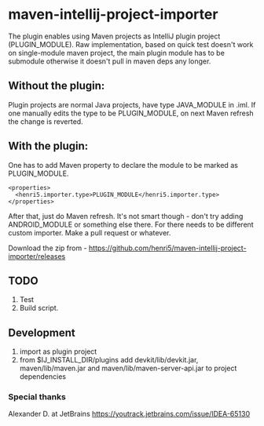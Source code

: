 # maven-intellij-project-importer

The plugin enables using Maven projects as IntelliJ plugin project (PLUGIN_MODULE). Raw implementation, based on quick test doesn't work on single-module maven project, the main plugin module has to be submodule otherwise it doesn't pull in maven deps any longer.

## Without the plugin:
Plugin projects are normal Java projects, have type JAVA_MODULE in .iml. If one manually edits the type to be PLUGIN_MODULE, on 
next Maven refresh the change is reverted.
## With the plugin:
One has to add Maven property to declare the module to be marked as PLUGIN_MODULE.
```
<properties>
  <henri5.importer.type>PLUGIN_MODULE</henri5.importer.type>
</properties>
```
After that, just do Maven refresh. 
It's not smart though - don't try adding ANDROID_MODULE or something else there. For there needs to be different custom importer. 
Make a pull request or whatever.

Download the zip from - https://github.com/henri5/maven-intellij-project-importer/releases

## TODO
1. Test
2. Build script. 

## Development
1. import as plugin project
2. from $IJ_INSTALL_DIR/plugins add devkit/lib/devkit.jar, maven/lib/maven.jar and maven/lib/maven-server-api.jar to project dependencies

### Special thanks
Alexander D. at JetBrains https://youtrack.jetbrains.com/issue/IDEA-65130
